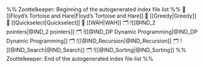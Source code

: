 %% Zoottelkeeper: Beginning of the autogenerated index file list  %%
📄 [[Floyd’s Tortoise and Hare|Floyd’s Tortoise and Hare]]
📄 [[Greedy|Greedy]]
📄 [[Quickselect|Quickselect]]
📄 [[WAH|WAH]]
🗂️ ![[@IND_2 pointers|@IND_2 pointers]]
🗂️ ![[@IND_DP Dynamic Programming|@IND_DP Dynamic Programming]]
🗂️ ![[@IND_Recursion|@IND_Recursion]]
🗂️ ![[@IND_Search|@IND_Search]]
🗂️ ![[@IND_Sorting|@IND_Sorting]]
%% Zoottelkeeper: End of the autogenerated index file list  %%
